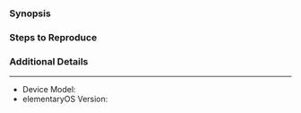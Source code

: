 ### Synopsis


### Steps to Reproduce


### Additional Details


---
* Device Model:
* elementaryOS Version:
